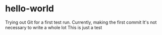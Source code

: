 # hello-world
Trying out Git for a first test run. 
Currently, making the first commit
It's not necessary to write a whole lot
This is just a test
